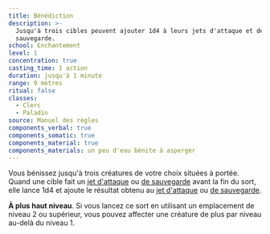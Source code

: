 ```yaml
---
title: Bénédiction
description: >-
  Jusqu'à trois cibles peuvent ajouter 1d4 à leurs jets d'attaque et de
  sauvegarde.
school: Enchantement
level: 1
concentration: true
casting_time: 1 action
duration: jusqu'à 1 minute
range: 9 mètres
ritual: false
classes:
  - Clerc
  - Paladin
source: Manuel des règles
components_verbal: true
components_somatic: true
components_material: true
components_materials: un peu d'eau bénite à asperger
---
```

Vous bénissez jusqu'à trois créatures de votre choix situées à portée. Quand une cible fait un [jet d'attaque](/combattre/#jets-d-attaque) ou [de sauvegarde](/utiliser-les-caracteristiques/#jets-de-sauvegarde) avant la fin du sort, elle lance 1d4 et ajoute le résultat obtenu au [jet d'attaque](/combattre/#jets-d-attaque) ou [de sauvegarde](/utiliser-les-caracteristiques/#jets-de-sauvegarde).

**À plus haut niveau**. Si vous lancez ce sort en utilisant un emplacement de niveau 2 ou supérieur, vous pouvez affecter une créature de plus par niveau au-delà du niveau 1.
